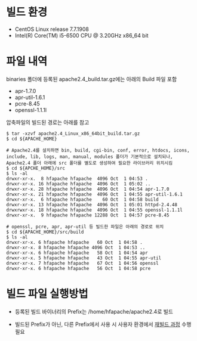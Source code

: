# 빌드 환경

- CentOS Linux release 7.7.1908
- Intel(R) Core(TM) i5-6500 CPU @ 3.20GHz x86_64 bit

# 파일 내역

binaries 폴더에 등록된 apache2.4_build.tar.gz에는 아래의 Build 파일 포함

- apr-1.7.0
- apr-util-1.6.1
- pcre-8.45
- openssl-1.1.1l

압축파일의 빌드된 경로는 아래를 참고

    $ tar -xzvf apache2.4_Linux_x86_64bit_build.tar.gz
    $ cd ${APACHE_HOME}
    
    # Apache2.4를 설치하면 bin, build, cgi-bin, conf, error, htdocs, icons, include, lib, logs, man, manual, modules 폴더가 기본적으로 설치되나, Apache2.4 폴더 아래에 src 폴더를 별도로 생성하여 필요한 라이브러리 위치시킴
    $ cd ${APCHE_HOME}/src
    $ ls -al
    drwxr-xr-x.  8 hfapache hfapache  4096 Oct  1 04:53 .
    drwxr-xr-x. 16 hfapache hfapache  4096 Oct  1 05:02 ..
    drwxr-xr-x. 28 hfapache hfapache  4096 Oct  1 04:54 apr-1.7.0
    drwxr-xr-x. 21 hfapache hfapache  4096 Oct  1 04:55 apr-util-1.6.1
    drwxr-xr-x.  6 hfapache hfapache    60 Oct  1 04:58 build
    drwxr-xr-x. 13 hfapache hfapache  4096 Oct  1 05:01 httpd-2.4.48
    drwxrwxr-x. 18 hfapache hfapache  4096 Oct  1 04:55 openssl-1.1.1l
    drwxr-xr-x.  9 hfapache hfapache 12288 Oct  1 04:57 pcre-8.45
     
    # openssl, pcre, apr, apr-util 등 빌드한 파일은 아래의 경로로 위치
    $ cd ${APACHE_HOME}/src/build
    $ ls -al
    drwxr-xr-x. 6 hfapache hfapache   60 Oct  1 04:58 .
    drwxr-xr-x. 8 hfapache hfapache 4096 Oct  1 04:53 ..
    drwxr-xr-x. 6 hfapache hfapache   58 Oct  1 04:54 apr
    drwxr-xr-x. 5 hfapache hfapache   43 Oct  1 04:55 apr-util
    drwxr-xr-x. 7 hfapache hfapache   67 Oct  1 04:56 openssl
    drwxr-xr-x. 6 hfapache hfapache   56 Oct  1 04:58 pcre

# 빌드 파일 실행방법

* 등록된 빌드 바이너리의 Prefix는 /home/hfapache/apache2.4로 빌드

* 빌드된 Prefix가 아닌, 다른 Prefix에서 사용 시 사용자 환경에서 [재빌드 과정](https://github.com/TmaxSoftOfficial/HyperFrameOE-Apache#%EC%84%A4%EC%B9%98-%EB%B0%8F-%EC%8B%A4%ED%96%89) 수행 필요 
